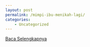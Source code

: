 ```yaml
---
layout: post
permalink: /mimpi-ibu-menikah-lagi/
categories:
    - Uncategorized
---
```


[Baca Selengkapnya](/04)